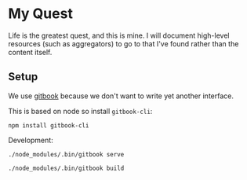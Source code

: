 # My Quest

Life is the greatest quest, and this is mine. I will document high-level
resources (such as aggregators) to go to that I've found rather than the
content itself.

## Setup

We use [gitbook](https://www.gitbook.com/) because we don't want to write yet
another interface.

This is based on node so install `gitbook-cli`:

    npm install gitbook-cli

Development:

    ./node_modules/.bin/gitbook serve

    ./node_modules/.bin/gitbook build
